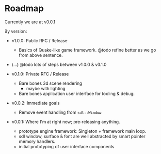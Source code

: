 # Roadmap

Currently we are at v0.0.1

By version:

- v1.0.0: Public RFC / Release
  - Basics of Quake-like game framework.
  @todo refine better as we go from above sentence.
- (...) @todo lots of steps between v1.0.0 & v0.1.0

- v0.1.0: Private RFC / Release
  - Bare bones 3d scene rendering
    * maybe with lighting
  - Bare bones application user interface for tooling & debug.
- v0.0.2: Immediate goals
  - Remove event handling from `sdl::Window`
- v0.0.1: Where I'm at right now; pre-releasing anything.
  - prototype engine framework: Singleton + framework main loop.
  - sdl window, surface & font are well abstracted by smart pointer memory handlers.
  - initial prototyping of user interface components

